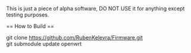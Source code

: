 This is just a piece of alpha software, DO NOT USE it for anything except testing purposes.

== How to Build == 

git clone https://github.com/RubenKelevra/Firmware.git  
git submodule update openwrt
